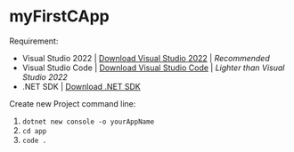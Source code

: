 # myFirstCApp

Requirement:
- Visual Studio 2022 | [Download Visual Studio 2022](https://visualstudio.microsoft.com/vs/) | *Recommended*
- Visual Studio Code | [Download Visual Studio Code](https://code.visualstudio.com/download) | *Lighter than Visual Studio 2022*
- .NET SDK | [Download .NET SDK](https://dotnet.microsoft.com/en-us/download)

Create new Project command line:
1. `dotnet new console -o yourAppName`
2. `cd app`
3. `code .`
